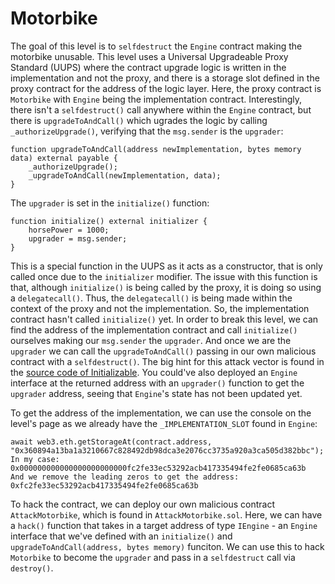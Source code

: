 # Motorbike

The goal of this level is to `selfdestruct` the `Engine` contract making the motorbike unusable. This level uses a Universal Upgradeable Proxy Standard (UUPS) where the contract upgrade logic is written in the implementation and not the proxy, and there is a storage slot defined in the proxy contract for the address of the logic layer. Here, the proxy contract is `Motorbike` with `Engine` being the implementation contract. Interestingly, there isn't a `selfdestruct()` call anywhere within the `Engine` contract, but there is `upgradeToAndCall()` which ugrades the logic by calling `_authorizeUpgrade()`, verifying that the `msg.sender` is the `upgrader`:
```
function upgradeToAndCall(address newImplementation, bytes memory data) external payable {
    _authorizeUpgrade();
    _upgradeToAndCall(newImplementation, data);
}
```
The `upgrader` is set in the `initialize()` function:
```
function initialize() external initializer {
    horsePower = 1000;
    upgrader = msg.sender;
}
```
This is a special function in the UUPS as it acts as a constructor, that is only called once due to the `initializer` modifier. The issue with this function is that, although `initialize()` is being called by the proxy, it is doing so using a `delegatecall()`. Thus, the `delegatecall()` is being made within the context of the proxy and not the implementation. So, the implementation contract hasn't called `initialize()` yet. In order to break this level, we can find the address of the implementation contract and call `initialize()` ourselves making our `msg.sender` the `upgrader`. And once we are the `upgrader` we can call the `upgradeToAndCall()` passing in our own malicious contract with a `selfdestruct()`. The big hint for this attack vector is found in the [source code of Initializable](https://github.com/OpenZeppelin/openzeppelin-contracts-upgradeable/blob/58fa0f81c4036f1a3b616fdffad2fd27e5d5ce21/contracts/proxy/utils/Initializable.sol#L40). You could've also deployed an `Engine` interface at the returned address with an `upgrader()` function to get the `upgrader` address, seeing that `Engine`'s state has not been updated yet.

To get the address of the implementation, we can use the console on the level's page as we already have the `_IMPLEMENTATION_SLOT` found in `Engine`:
```
await web3.eth.getStorageAt(contract.address, "0x360894a13ba1a3210667c828492db98dca3e2076cc3735a920a3ca505d382bbc");
In my case: 0x000000000000000000000000fc2fe33ec53292acb417335494fe2fe0685ca63b
And we remove the leading zeros to get the address: 0xfc2fe33ec53292acb417335494fe2fe0685ca63b
```
To hack the contract, we can deploy our own malicious contract `AttackMotorbike`, which is found in `AttackMotorbike.sol`. Here, we can have a `hack()` function that takes in a target address of type `IEngine` - an `Engine` interface that we've defined with an `initialize()` and `upgradeToAndCall(address, bytes memory)` funciton. We can use this to hack `Motorbike` to become the `upgrader` and pass in a `selfdestruct` call via `destroy()`.